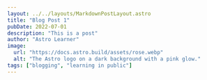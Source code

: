 ```yaml
---
layout: ../../layouts/MarkdownPostLayout.astro
title: "Blog Post 1"
pubDate: 2022-07-01
description: "This is a post"
author: "Astro Learner"
image:
  url: "https://docs.astro.build/assets/rose.webp"
  alt: "The Astro logo on a dark background with a pink glow."
tags: ["blogging", "learning in public"]
---
```


